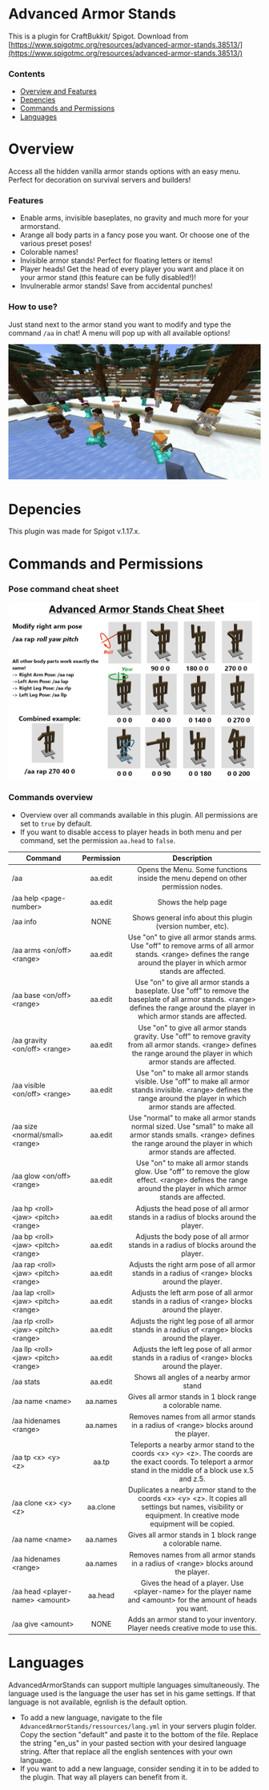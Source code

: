 # Advanced Armor Stands
 
This is a plugin for CraftBukkit/ Spigot. Download from [https://www.spigotmc.org/resources/advanced-armor-stands.38513/](https://www.spigotmc.org/resources/advanced-armor-stands.38513/)

### Contents
- [Overview and Features](#overview)
- [Depencies](#depencies)
- [Commands and Permissions](#commands)
- [Languages](#language)


<a name="overview"></a>
# Overview

Access all the hidden vanilla armor stands options with an easy menu. Perfect for decoration on survival servers and builders!

### Features

- Enable arms, invisible baseplates, no gravity and much more for your armorstand.
- Arange all body parts in a fancy pose you want. Or choose one of the various preset poses!
- Colorable names! 
- Invisible armor stands! Perfect for floating letters or items!
- Player heads! Get the head of every player you want and place it on your armor stand (this feature can be fully disabled!)!
- Invulnerable armor stands! Save from accidental punches!

### How to use?

Just stand next to the armor stand you want to modify and type the command `/aa` in chat! A menu will pop up with all available options!

![Text](images/advanced_armor_stands.png "Overview")


<a name="depencies"></a>
# Depencies

This plugin was made for Spigot v.1.17.x.

<a name="commands"></a>
# Commands and Permissions

### Pose command cheat sheet

![Text](images/poses_cheat_sheet.png "Cheat Sheet")

### Commands overview

- Overview over all commands available in this plugin. All permissions are set to `true` by default.
- If you want to disable access to player heads in both menu and per command, set the permission `aa.head` to `false`.


| Command                                            | Permission | Description                      |
| -------------------------------------------------- |:----------:|:--------------------------------:|
| /aa                                                |  aa.edit   | Opens the Menu. Some functions inside the menu depend on other permission nodes.|
| /aa help \<page-number>                            |  aa.edit   | Shows the help page |
| /aa info                                           |  NONE      | Shows general info about this plugin (version number, etc). |
| /aa arms \<on/off> \<range>                        |  aa.edit   | Use "on" to give all armor stands arms. Use "off" to remove arms of all armor stands. \<range> defines the range around the player in which armor stands are affected. |
| /aa base \<on/off> \<range>                        |  aa.edit   | Use "on" to give all armor stands a baseplate. Use "off" to remove the baseplate of all armor stands. \<range> defines the range around the player in which armor stands are affected. |
| /aa gravity \<on/off> \<range>                     |  aa.edit   | Use "on" to give all armor stands gravity. Use "off" to remove gravity from all armor stands. \<range> defines the range around the player in which armor stands are affected. |
| /aa visible \<on/off> \<range>                     |  aa.edit   | Use "on" to make all armor stands visible. Use "off" to make all armor stands invisible. \<range> defines the range around the player in which armor stands are affected. |
| /aa size \<normal/small> \<range>                  |  aa.edit   | Use "normal" to make all armor stands normal sized. Use "small" to make all armor stands smalls. \<range> defines the range around the player in which armor stands are affected. |  
| /aa glow \<on/off> \<range>                        |  aa.edit   | Use "on" to make all armor stands glow. Use "off" to remove the glow effect. \<range> defines the range around the player in which armor stands are affected. |
| /aa hp \<roll> \<jaw> \<pitch> \<range>            |  aa.edit   | Adjusts the head pose of all armor stands in a radius of <range> blocks around the player. |
| /aa bp \<roll> \<jaw> \<pitch> \<range>            |  aa.edit   | Adjusts the body pose of all armor stands in a radius of <range> blocks around the player. |
| /aa rap \<roll> \<jaw> \<pitch> \<range>           |  aa.edit   | Adjusts the right arm pose of all armor stands in a radius of \<range> blocks around the player. |
| /aa lap \<roll> \<jaw> \<pitch> \<range>           |  aa.edit   | Adjusts the left arm pose of all armor stands in a radius of \<range> blocks around the player. | 
| /aa rlp \<roll> \<jaw> \<pitch> \<range>           |  aa.edit   | Adjusts the right leg pose of all armor stands in a radius of \<range> blocks around the player. |
| /aa llp \<roll> \<jaw> \<pitch> \<range>           |  aa.edit   | Adjusts the left leg pose of all armor stands in a radius of \<range> blocks around the player. |
| /aa stats                                          |  aa.edit   | Shows all angles of a nearby armor stand |
| /aa name \<name>                                   |  aa.names  | Gives all armor stands in 1 block range a colorable name. |
| /aa hidenames \<range>                             |  aa.names  | Removes names from all armor stands in a radius of \<range> blocks around the player. |
| /aa tp \<x> \<y> \<z>                              |  aa.tp     | Teleports a nearby armor stand to the coords \<x> \<y> \<z>. The coords are the exact coords. To teleport a armor stand in the middle of a block use x.5 and z.5. | 
| /aa clone \<x> \<y> \<z>                           |  aa.clone  | Duplicates a nearby armor stand to the coords \<x> \<y> \<z>. It copies all settings but names, visibility or equipment. In creative mode equipment will be copied. |
| /aa name \<name>                                   |  aa.names  | Gives all armor stands in 1 block range a colorable name. |
| /aa hidenames \<range>                             |  aa.names  | Removes names from all armor stands in a radius of \<range> blocks around the player. |
| /aa head \<player-name> \<amount>                  |  aa.head   | Gives the head of a player. Use \<player-name> for the player name and \<amount> for the amount of heads you want.|
| /aa give \<amount>                                 |  NONE      | Adds an armor stand to your inventory. Player needs creative mode to use this. | 

<a name="language"></a>
# Languages

AdvancedArmorStands can support multiple languages simultaneously. The language used is the language the user has set in his game settings. If that language is not available, egnlish is the default option.
- To add a new language, navigate to the file `AdvancedArmorStands/ressources/lang.yml` in your servers plugin folder. Copy the section "default" and paste it to the bottom of the file. Replace the string "en_us" in your pasted section with your desired language string. After that replace all the english sentences with your own language.
- If you want to add a new language, consider sending it in to be added to the plugin. That way all players can benefit from it.
